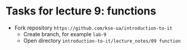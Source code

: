 # Tasks for lecture 9: functions

- Fork repository `https://github.com/kse-ua/introduction-to-it`
  - Create branch, for example `lab-9`
  - Open directory `introduction-to-it/lecture_notes/09 function`
